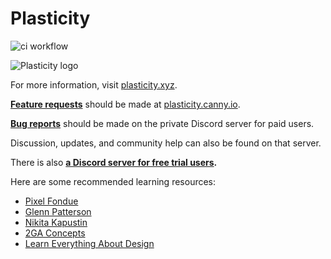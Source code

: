 # Plasticity
![ci workflow](https://github.com/nkallen/plasticity/actions/workflows/ci.yml/badge.svg) 

![Plasticity logo](https://www.plasticity.xyz/_next/image?url=%2F_next%2Fstatic%2Fmedia%2Ficon_256x256.09a58ec3.png&w=256&q=75)

For more information, visit [plasticity.xyz](https://plasticity.xyz/).

<ins>**Feature requests**</ins> should be made at [plasticity.canny.io](https://plasticity.canny.io/).

<ins>**Bug reports**</ins> should be made on the private Discord server for paid users.

Discussion, updates, and community help can also be found on that server. 

There is also **[a Discord server for free trial users](https://discord.gg/RrXSbjVaux).**

Here are some recommended learning resources:
- [Pixel Fondue](https://www.youtube.com/playlist?list=PLv8HciXoFYX-VGc-zqYQNLaWl8PuwIelI)
- [Glenn Patterson](https://www.youtube.com/playlist?list=PLnJebV8AnDVqd0EMXna2IpXPQauDhGq6L)
- [Nikita Kapustin](https://www.youtube.com/playlist?list=PLvK4Eudxj5BP2lTedstE-egEzNUZIjTaN)
- [2GA Concepts](https://www.youtube.com/@2GAconcepts)
- [Learn Everything About Design](https://www.youtube.com/playlist?list=PLBDfGh8A8kXXZx0FUCg05qIbts5zbeRT9)
